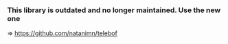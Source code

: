 ### This library is outdated and no longer maintained. Use the new one 
=> https://github.com/natanimn/telebof
